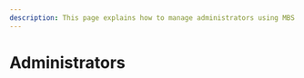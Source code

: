 ```yaml
---
description: This page explains how to manage administrators using MBS API
---
```


# Administrators

